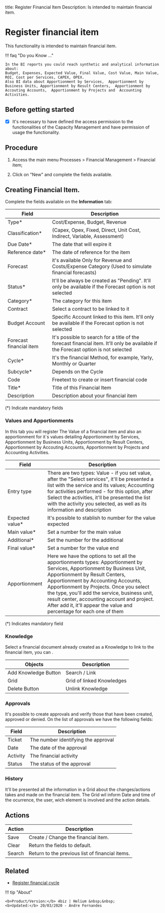 title: Register Financial Item 
Description: Is intended to maintain financial item.

# Register financial item

This functionality is intended to maintain financial item.

!!! faq "Do you Know ..."

    In the BI reports you could reach synthetic and analytical information about:  
    Budget, Expenses, Expected Value, Final Value, Cost Value, Main Value, ROI, Cost per Services, CAPEX, OPEX.  
    Also BI data about Apportionment by Services,  Apportionment by Business Units, Apportionment by Result Centers,  Apportionment by Accouting Accounts,  Apportionment by Projects and  Accounting Activities.  

## Before getting started

- [x] It's necessary to have defined the access permission to the functionalities of the Capacity Management and have permission of usage the functionality.

## Procedure
    
1. Access the main menu Processes > Financial Management > Financial item;
    
2. Click on "New" and complete the fields available.
    
## Creating Financial Item.

Complete the fields available on the **Information** tab:

|Field|Description|
|---|---|
|Type*|Cost/Expense, Budget, Revenue|
| Classification* |(Capex, Opex, Fixed, Direct, Unit Cost, Indirect, Variable, Assessment)|
|Due Date*|The date that will expire it|
|Reference date*|The date of reference for the item|
|Forecast| it's available Only for Revenue and Costs/Expense Category (Used to simulate financial forecasts)|
|Status*|It'll be always be created as "Pending". It'll only be available if the Forecast option is not selected|
|Category*|The category for this item|
|Contract|Select a contract to be linked to it|
|Budget Account| Specific Account linked to this item. It'll only be available if the Forecast option is not selected |
|Forecast financial item| It's possible to search for a title of the forecast financial item. It'll only be available if the Forecast option is not selected|
|Cycle*|It's the financial Method, for example, Yarly, Monthly or Quarter|
|Subcycle*|Depends on the Cycle|
|Code|Freetext to create or insert financial code|
|Title*|Title of this Financial Item|
|Description|Description about your financial item|

(\*) Indicate mandatory fields
    
### Values and Apportionments

In this tab you will register The Value of a financial item and also an apportionment for it´s values detailing Apportionment by Services, Apportionment by Business Units, Apportionment by Result Centers, Apportionment by Accouting Accounts, Apportionment by Projects and Accounting Activities.

|Field|Description|
|---|---|
|Entry type|There are two types: Value - if you set value, after the "Select services", it'll be presented a list with the service and its values; Accounting for activities performed - for this option, after Select the activities, it'll be presented the list with the activity you selected, as well as its information and description|
|Expected value*| It's possible to stablish to number for the value expected|
|Main value*| Set a number for the main value|
|Additional*| Set the number for the additional|
|Final value*| Set a number for the value end|
|Apportionment| Here we have the options to set all the apportionments types: Apportionment by Services, Apportionment by Business Unit, Apportionment by Result Centers, Apportionment by Accounting Accounts, Apportionment by Projects. Once you select the type, you'll add the service, business unit, result center, accounting account and project. After add it, it'll appear the value and percentage for each one of them|

(\*) Indicates mandatory field

### Knowledge 

Select a financial document already created as a Knowledge to link to the financial item, you can .

| Objects    | Description                         |
|------------|-----------------------------------|
| Add Knowledge Button | Search / Link           |
| Grid               | Grid of linked Knowledges |
| Delete Button      | Unlink Knowledge          |

### Approvals

It's possible to create approvals and verify those that have been created, approved or denied. On the list of approvals we have the following fields:

|Field|Description                           |
|-----|------------------------------------- |
|Ticket  |The number identifying the approval|
|Date    |The date of the approval           |
|Activity|The financial activity             |
|Status  |The status of the approval         |

### History

It'll be presented all the information in a Grid about the changes/actions takes and made on the financial item.
The Grid wil inform Date and time of the ocurrence, the user, wich element is involved and the action details.

## Actions

| Action  | Description                                                 |
|---------|-------------------------------------------------------------|
| Save    | Create / Change the financial item.                         |
| Clear   | Return the fields to default.                               |
| Search  | Return to the previous list of financial items.             |

## Related

- [Register financial cycle](/en-us/4biz-helium/processes/financial/use/register-financial-cycle.html)

!!! tip "About"

    <b>Product/Version:</b> 4biz | Helium &nbsp;&nbsp;
    <b>Updated:</b> 20/03/2020 - Andre Fernandes
